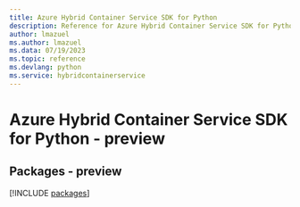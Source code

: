 ```yaml
---
title: Azure Hybrid Container Service SDK for Python
description: Reference for Azure Hybrid Container Service SDK for Python
author: lmazuel
ms.author: lmazuel
ms.data: 07/19/2023
ms.topic: reference
ms.devlang: python
ms.service: hybridcontainerservice
---
```

# Azure Hybrid Container Service SDK for Python - preview
## Packages - preview
[!INCLUDE [packages](hybrid-container-service-index.md)]
